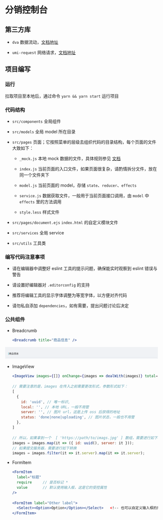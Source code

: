 # 分销控制台

## 第三方库

- `dva` 数据流动，[文档地址](https://dvajs.com/guide/)

- `umi-request` 网络请求，[文档地址](https://github.com/umijs/umi-request/blob/master/README_zh-CN.md)

## 项目编写

### 运行

拉取项目至本地后，通过命令 `yarn && yarn start` 运行项目

### 代码结构

- `src/components` 全局组件

- `src/models` 全局 model 所在目录

- `src/pages` 页面；它按照菜单的层级去组织代码的目录结构，每个页面的文件大致如下：

  - `_mock.js` 本地 mock 数据的文件，具体规则参见 [文档](https://umijs.org/zh/guide/mock-data.html)

  - `index.js` 当前页面的入口文件，如果页面很复杂，请酌情拆分文件，放在同一个文件夹下

  - `model.js` 当前页面的 model，存储 `state`、`reducer`、`effects`

  - `service.js` 数据获取文件，一般用于当前页面接口调用，由 `model` 中 `effects` 里的方法调用

  - `style.less` 样式文件

- `src/pages/document.ejs` `index.html` 的自定义模块文件

- `src/services` 全局 service

- `src/utils` 工具类

### 编写代码注意事项

- 请在编辑器中调整好 eslint 工具的提示问题，确保能实时观察到 eslint 错误与警告

- 请设置好编辑器对 `.editorconfig` 的支持

- 推荐将编辑工具的显示字体调整为等宽字体，以方便对齐代码

- 请勿私自添加 `dependencies`，如有需要，提出问题讨论后决定

### 公共组件

- Breadcrumb

  ```jsx
  <Breadcrumb title="商品信息" />
  ```

![预览图](./screenshots/breadcrumb-preview.png)

- ImageView

  ```jsx
  <ImageView images={[]} onChange={images => dealWith(images)} total={4} />

  // 需要注意的是，images 在传入之前需要更改形式，参数形式如下：
  [
    {
      id: 'uuid', // 唯一标识,
      local: '', // 本地 URL，一般不用管
      server: '', // 图片 url，这是上传 oss 后获得的地址
      status: 'done|none|uploading', // 图片状态，一般也不用管
    },
  ]

  // 所以，如果拿到一个  [ 'https://path/to/imags.jpg' ] 数组，需要进行如下转换：
  images = images.map(it => ({ id: uuid(), server: it }));
  // 如果提交服务器，需要进行如下转换
  images = images.filter(it => it.server).map(it => it.server);
  ```

- FormItem

  ```jsx
  <FormItem
    label="标题"
    require     // 是否标记 *
    value       // 默认使用输入框，这是它的受控属性
  />

  <FormItem label="Other label">
    <Select><Option>Option</Option></Select>   <!-- 也可以自定义输入框的形式 -->
  </FormItem>
  ```
